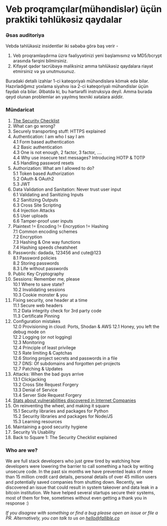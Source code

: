 # Veb proqramçılar(mühəndislər) üçün praktiki təhlükəsiz qaydalar

### Əsas auditoriya

Vebdə təhlükəsiz insidentlər iki səbəbə görə baş verir - 

1. Veb proqramlaşdırma üzrə fəaliyyətinizi yeni başlamısınız və  MD5/bcrypt arasında fərqini bilmirsiniz.
2. Kifayət qədər təcrübəyə maliksiniz amma təhlükəsiz qaydalara riayət etmirsiniz və ya unutmusunuz.

Buradaki detallı izahlar 1-ci kateqoriyalı mühəndislərə kömək edə bilər. Hazırladığımız yoxlama siyahısı isə 2-ci kateqoriyalı mühəndislər üçün faydalı ola bilər. Əlbətdə ki, bu hərtərəfli instruksiya deyil. Amma burada qeyd olunan problemlər ən yayılmış texniki xətalara aiddir.


### Mündaricat

1. [The Security Checklist](security-checklist.md)
2. What can go wrong?
3. Securely transporting stuff: HTTPS explained
4. Authentication: I am who I say I am  
4.1 Form based authentication  
4.2 Basic authentication  
4.3 One is not enough, 2 factor, 3 factor, ....   
4.4 Why use insecure text messages? Introducing HOTP & TOTP   
4.5 Handling password resets
5. Authorization: What am I allowed to do?  
5.1 Token based Authorization  
5.2 OAuth & OAuth2  
5.3 JWT
6. Data Validation and Sanitation: Never trust user input  
6.1 Validating and Sanitizing Inputs  
6.2 Sanitizing Outputs  
6.3 Cross Site Scripting  
6.4 Injection Attacks  
6.5 User uploads  
6.6 Tamper-proof user inputs
7. Plaintext != Encoding != Encryption != Hashing  
7.1 Common encoding schemes  
7.2 Encryption  
7.3 Hashing & One way functions  
7.4 Hashing speeds cheatsheet
8. Passwords: dadada, 123456 and cute@123  
8.1 Password policies  
8.2 Storing passwords  
8.3 Life without passwords
9. Public Key Cryptography
10. Sessions: Remember me, please  
10.1 Where to save state?  
10.2 Invalidating sessions  
10.3 Cookie monster & you
11. Fixing security, one header at a time  
11.1 Secure web headers  
11.2 Data integrity check for 3rd party code  
11.3 Certificate Pinning
12. Configuration mistakes    
12.0 Provisioning in cloud: Ports, Shodan & AWS
12.1 Honey, you left the debug mode on  
12.2 Logging (or not logging)  
12.3 Monitoring  
12.4 Principle of least privilege  
12.5 Rate limiting & Captchas  
12.6 Storing project secrets and passwords in a file    
12.7 DNS: Of subdomains and forgotten pet-projects  
12.7 Patching & Updates  
13. Attacks: When the bad guys arrive  
13.1 Clickjacking  
13.2 Cross Site Request Forgery  
13.3 Denial of Service  
13.4 Server Side Request Forgery
14. [Stats about vulnerabilities discovered in Internet Companies](vulnerabilities-stats.md)   
15. On reinventing the wheel, and making it square  
15.1 Security libraries and packages for Python  
15.2 Security libraries and packages for Node/JS  
15.3 Learning resources
16. Maintaining a good security hygiene
17. Security Vs Usability
18. Back to Square 1: The Security Checklist explained




### Who are we?

We are full stack developers who just grew tired by watching how developers were lowering the barrier to call something a hack by writing unsecure code. In the past six months we have prevented leaks of more than 15 million credit card details, personal details of over 45 million users and potentially saved companies from shutting down. Recently, we discovered an issue that could result in system takeover and data leak in a bitcoin institution. We have helped several startups secure their systems, most of them for free, sometimes without even getting a thank you in response :)


*If you disagree with something or find a bug please open an issue or file a PR. Alternatively, you can talk to us on hello@fallible.co*
